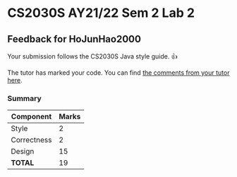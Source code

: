 # CS2030S AY21/22 Sem 2 Lab 2
## Feedback for HoJunHao2000
Your submission follows the CS2030S Java style guide. :+1:

The tutor has marked your code. You can find [the comments from your tutor here](https://www.github.com/nus-cs2030s-2122-s2/lab2-HoJunHao2000/commit/240f8e029e8ca5fb475bd319000870bf98ba6838).
### Summary

| Component | Marks |
|-----------|-------|
| Style | 2 |
| Correctness | 2 |
| Design | 15 |
| **TOTAL** | 19 |
